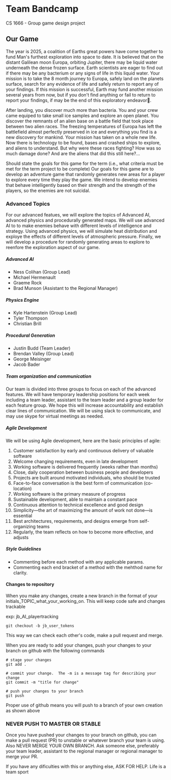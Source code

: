 # Team Bandcamp
CS 1666 - Group game design project 

## Our Game
The year is 2025, a coalition of Earths great powers have come together to fund Man's furthest exploration into space to date.  It is believed that on the distant Galilean moon Europa, orbiting Jupiter, there may be liquid water underneath the dense frozen surface.  Earth scientists are eager to find out if there may be any bacterium or any signs of life in this liquid water.  Your mission is to take the 8 month journey to Europa, safely land on the planets surface, search for any evidence of life and safely return to report any of your findings.  If this mission is successful, Earth may fund another mission several years from now, but if you don't find anything or fail to return to report your findings, if may be the end of this exploratory endeavor.  

After landing, you discover much more than bacteria.  You and your crew came equiped to take small ice samples and explore an open planet. You discover the remnants of an alien base on a battle field that took place between two alien races.  The freezing temperatures of Europa has left the battlefield almost perfectly preserved in ice and everything you find is a new discovery for mankind.  Your mission has taken on a whole new life.  Now there is technology to be found, bases and crashed ships to explore, and aliens to understand.  But why were these races fighting?  How was so much damage done?  And are the aliens that did this still here?...  


Should state the goals for this game for the term (i.e., what criteria must be met for the term project to be complete)
Our goals for this game are to develop an adventure game that randomly generates new areas for a player to explore every time they play the game.  We intend to develop enemies that behave intelligently based on their strength and the strength of the players, so the enemies are not suicidal. 


### Advanced Topics
For our advanced featues, we will explore the topics of Advanced AI, advanced physics and procedurally generated maps.  We will use advanced AI to to make enemies behave with different levels of intelligence and strategy.  Using advanced physics, we will simulate heat distribution and exploye the effects of different levels of atmospheric pressure.  Finally, we will develop a procedure for randomly generating areas to explore to reenfore the exploration aspect of our game.  

##### Advanced AI
- Ness Colihan (Group Lead)
- Michael Hermenault 
- Graeme Rock
- Brad Munson (Assistant to the Regional Manager)

##### Physics Engine 
- Kyle Hartenstein (Group Lead)
- Tyler Thompson
- Christian Brill

##### Procedural Generation 
- Justin Budd (Team Leader)
- Brendan Valley (Group Lead)
- George Meisinger
- Jacob Bader

##### Team organization and communication
Our team is divided into three groups to focus on each of the advanced features.  We will have temporary leadership positions for each week including a team leader, assistant to the team leader and a group leader for each feature group.  We hope this will increase accountability and establish clear lines of communication.  We will be using slack to communicate, and may use skype for virtual meetings as needed.  

##### Agile Development 
We will be using Agile development, here are the basic principles of agile: 
1. Customer satisfaction by early and continuous delivery of valuable software
1. Welcome changing requirements, even in late development
1. Working software is delivered frequently (weeks rather than months)
1. Close, daily cooperation between business people and developers
1. Projects are built around motivated individuals, who should be trusted
1. Face-to-face conversation is the best form of communication (co-location)
1. Working software is the primary measure of progress
1. Sustainable development, able to maintain a constant pace
1. Continuous attention to technical excellence and good design
1. Simplicity—the art of maximizing the amount of work not done—is essential
1. Best architectures, requirements, and designs emerge from self-organizing teams
1. Regularly, the team reflects on how to become more effective, and adjusts

##### Style Guidelines 
- Commenting before each method with any applicable params.
- Commenting each end bracket of a method with the mehthod name for clarity.

#### Changes to repository 
When you make any changes, create a new branch in the format of your initials_TOPIC_what_your_working_on.  This will keep code safe and changes trackable


exp: jb_AI_playertracking

```
git checkout -b jb_user_tokens
```

This way we can check each other's code, make a pull request and merge.


When you are ready to add your changes, push your changes to your branch on github with the following commands

```
# stage your changes 
git add . 

# commit your change.  The -m is a message tag for describing your change 
git commit -m "title for change"

# push your changes to your branch 
git push
``` 

Proper use of github means you will push to a branch of your own creation as shown above 

### NEVER PUSH TO MASTER OR STABLE

Once you have pushed your changes to your branch on github, you can make a pull request (PR) to unstable or whatever branch your team is using.  Also NEVER MERGE YOUR OWN BRANCH. Ask someone else, preferably your team leader, assistant to the regional manager or regional manager to merge your PR.

If you have any dificulties with this or anything else, ASK FOR HELP.  Life is a team sport